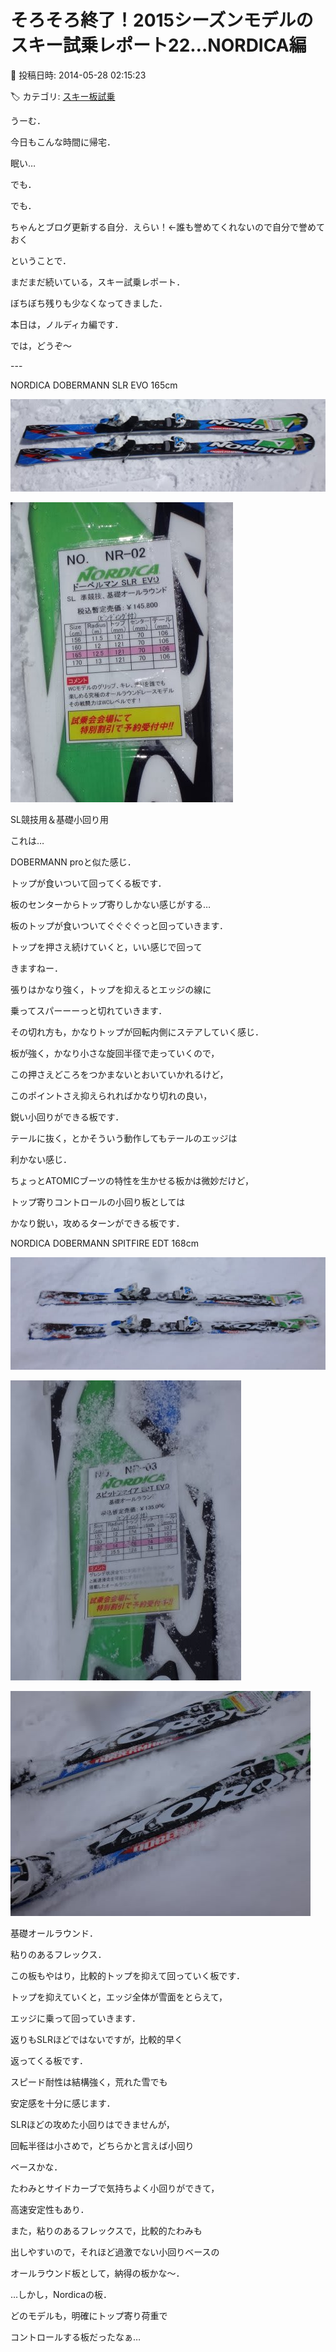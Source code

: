 # そろそろ終了！2015シーズンモデルのスキー試乗レポート22…NORDICA編

📅 投稿日時: 2014-05-28 02:15:23

🏷️ カテゴリ: [スキー板試乗](c0bd8048615710cee890e403a36cc9a2b.md)

うーむ．


今日もこんな時間に帰宅．


眠い…


でも．


でも．


ちゃんとブログ更新する自分．えらい！←誰も誉めてくれないので自分で誉めておく





ということで．


まだまだ続いている，スキー試乗レポート．


ぼちぼち残りも少なくなってきました．





本日は，ノルディカ編です．





では，どうぞ～


---[]()





NORDICA DOBERMANN SLR EVO 165cm







![3b9debde983a6ad6b49430f3f2c09885.jpg](images/3b9debde983a6ad6b49430f3f2c09885.jpg)









![6eb669d0ae78f181d91f02004a975f77.jpg](images/6eb669d0ae78f181d91f02004a975f77.jpg)







SL競技用＆基礎小回り用





これは…


DOBERMANN proと似た感じ．


トップが食いついて回ってくる板です．


板のセンターからトップ寄りしかない感じがする…





板のトップが食いついてぐぐぐぐっと回っていきます．


トップを押さえ続けていくと，いい感じで回って


きますねー．


張りはかなり強く，トップを抑えるとエッジの線に


乗ってスパーーーっと切れていきます．


その切れ方も，かなりトップが回転内側にステアしていく感じ．


板が強く，かなり小さな旋回半径で走っていくので，


この押さえどころをつかまないとおいていかれるけど，


このポイントさえ抑えられればかなり切れの良い，


鋭い小回りができる板です．


テールに抜く，とかそういう動作してもテールのエッジは


利かない感じ．


ちょっとATOMICブーツの特性を生かせる板かは微妙だけど，


トップ寄りコントロールの小回り板としては


かなり鋭い，攻めるターンができる板です．


[]()





NORDICA DOBERMANN SPITFIRE EDT 168cm







![b97aa585a39ab70bc145e8dbe626befb.jpg](images/b97aa585a39ab70bc145e8dbe626befb.jpg)









![02b1346a6e0d774e90f7c97fc687ea0e.jpg](images/02b1346a6e0d774e90f7c97fc687ea0e.jpg)









![a1410fbca7a8b73f9b47237f92c65981.jpg](images/a1410fbca7a8b73f9b47237f92c65981.jpg)







基礎オールラウンド．





粘りのあるフレックス．


この板もやはり，比較的トップを抑えて回っていく板です．


トップを抑えていくと，エッジ全体が雪面をとらえて，


エッジに乗って回っていきます．


返りもSLRほどではないですが，比較的早く


返ってくる板です．


スピード耐性は結構強く，荒れた雪でも


安定感を十分に感じます．


SLRほどの攻めた小回りはできませんが，


回転半径は小さめで，どちらかと言えば小回り


ベースかな．


たわみとサイドカーブで気持ちよく小回りができて，


高速安定性もあり．


また，粘りのあるフレックスで，比較的たわみも


出しやすいので，それほど過激でない小回りベースの


オールラウンド板として，納得の板かな～．





…しかし，Nordicaの板．


どのモデルも，明確にトップ寄り荷重で


コントロールする板だったなぁ…
